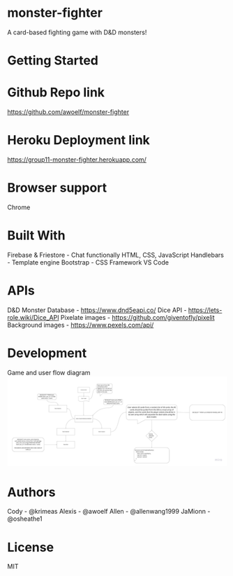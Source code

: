# monster-fighter
A card-based fighting game with D&amp;D monsters!

# Getting Started


# Github Repo link
https://github.com/awoelf/monster-fighter

# Heroku Deployment link
https://group11-monster-fighter.herokuapp.com/






# Browser support
Chrome

# Built With
Firebase & Friestore - Chat functionally 
HTML, CSS, JavaScript
Handlebars - Template engine
Bootstrap - CSS Framework
VS Code

# APIs
D&D Monster Database - https://www.dnd5eapi.co/
Dice API - https://lets-role.wiki/Dice_API
Pixelate images - https://github.com/giventofly/pixelit
Background images - https://www.pexels.com/api/


# Development 
Game and user flow diagram
![alt text](./Monster%20Fighter.jpg)


# Authors
Cody - @krimeas
Alexis - @awoelf
Allen - @allenwang1999
JaMionn - @osheathe1


# License
MIT 
